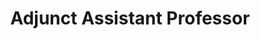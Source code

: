 ---
title: Adjunct Assistant Professor
organization: Borough of Manhattan Community College
location: CUNY
start: 2014-01-01
end: 2015-05-30
---